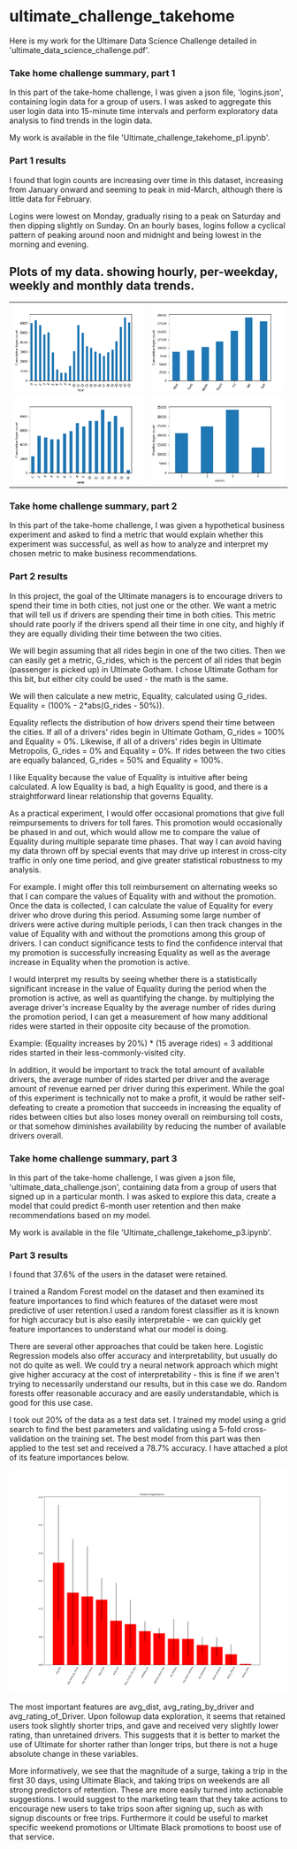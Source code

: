 # ultimate_challenge_takehome

Here is my work for the Ultimare Data Science Challenge detailed in 'ultimate_data_science_challenge.pdf'.

### Take home challenge summary, part 1

In this part of the take-home challenge, I was given a json file, 'logins.json', containing login data for a group of users. I was asked to aggregate this user login data into 15-minute time intervals and perform exploratory data analysis to find trends in the login data.

My work is available in the file 'Ultimate_challenge_takehome_p1.ipynb'. 

### Part 1 results

I found that login counts are increasing over time in this dataset, increasing from January onward and seeming to peak in mid-March, although there is little data for February. 

Logins were lowest on Monday, gradually rising to a peak on Saturday and then dipping slightly on Sunday. On an hourly bases, logins follow a cyclical pattern of peaking around noon and midnight and being lowest in the morning and evening.

## Plots of my data. showing hourly, per-weekday, weekly and monthly data trends.

|                 |                 |
| -------------  | -------------   |
| ![Hourly data.](graphs/hourlyData.png?raw=true "Hourly data")| ![Per-weekday data.](graphs/weekdayData.png?raw=true "Per-weekday data") |
| ![Weekly data.](graphs/weeklyData.png?raw=true "Weekly data")| ![Monthly data.](graphs/MonthlyData.png?raw=true "Monthly data")   |

### Take home challenge summary, part 2

In this part of the take-home challenge, I was given a hypothetical business experiment and asked to find a metric that would explain whether this experiment was successful, as well as how to analyze and interpret my chosen metric to make business recommendations.

### Part 2 results

In this project, the goal of the Ultimate managers is to encourage drivers to spend their time in both cities, not just one or the other. We want a metric that will tell us if drivers are spending their time in both cities. This metric should rate poorly if the drivers spend all their time in one city, and highly if they are equally dividing their time between the two cities.

We will begin assuming that all rides begin in one of the two cities. Then we can easily get a metric, G_rides, which is the percent of all rides that begin (passenger is picked up) in Ultimate Gotham. I chose Ultimate Gotham for this bit, but either city could be used - the math is the same.

We will then calculate a new metric, Equality, calculated using G_rides. Equality = (100% - 2*abs(G_rides - 50%)).

Equality reflects the distribution of how drivers spend their time between the cities. If all of a drivers' rides begin in Ultimate Gotham, G_rides = 100% and Equality = 0%. Likewise, if all of a drivers' rides begin in Ultimate Metropolis, G_rides = 0% and Equality = 0%. If rides between the two cities are equally balanced, G_rides = 50% and Equality = 100%.

I like Equality because the value of Equality is intuitive after being calculated. A low Equality is bad, a high Equality is good, and there is a straightforward linear relationship that governs Equality.

As a practical experiment, I would offer occasional promotions that give full reimpursements to drivers for toll fares. This promotion would occasionally be phased in and out, which would allow me to compare the value of Equality during multiple separate time phases. That way I can avoid having my data thrown off by special events that may drive up interest in cross-city traffic in only one time period, and give greater statistical robustness to my analysis.

For example. I might offer this toll reimbursement on alternating weeks so that I can compare the values of Equality with and without the promotion. Once the data is collected, I can calculate the value of Equality for every driver who drove during this period. Assuming some large number of drivers were active during multiple periods, I can then track changes in the value of Equality with and without the promotions among this group of drivers. I can conduct significance tests to find the confidence interval that my promotion is successfully increasing Equality as well as the average increase in Equality when the promotion is active.

I would interpret my results by seeing whether there is a statistically significant increase in the value of Equality during the period when the promotion is active, as well as quantifying the change. by multiplying the average driver's increase Equality by the average number of rides during the promotion period, I can get a measurement of how many additional rides were started in their opposite city because of the promotion.

Example: (Equality increases by 20%) * (15 average rides) = 3 additional rides started in their less-commonly-visited city.

In addition, it would be important to track the total amount of available drivers, the average number of rides started per driver and the average amount of revenue earned per driver during this experiment. While the goal of this experiment is technically not to make a profit, it would be rather self-defeating to create a promotion that succeeds in increasing the equality of rides between cities but also loses money overall on reimbursing toll costs, or that somehow diminishes availability by reducing the number of available drivers overall.

### Take home challenge summary, part 3

In this part of the take-home challenge, I was given a json file, 'ultimate_data_challenge.json', containing data from a group of users that signed up in a particular month. I was asked to explore this data, create a model that could predict 6-month user retention and then make recommendations based on my model.

My work is available in the file 'Ultimate_challenge_takehome_p3.ipynb'. 

### Part 3 results

I found that 37.6% of the users in the dataset were retained.

I trained a Random Forest model on the dataset and then examined its feature importances to find which features of the dataset were most predictive of user retention.I used a random forest classifier as it is known for high accuracy but is also easily interpretable - we can quickly get feature importances to understand what our model is doing.

There are several other approaches that could be taken here. Logistic Regression models also offer accuracy and interpretability, but usually do not do quite as well. We could try a neural network approach which might give higher accuracy at the cost of interpretability - this is fine if we aren't trying to necessarily understand our results, but in this case we do. Random forests offer reasonable accuracy and are easily understandable, which is good for this use case.

I took out 20% of the data as a test data set. I trained my model using a grid search to find the best parameters and validating using a 5-fold cross-validation on the training set. The best model from this part was then applied to the test set and received a 78.7% accuracy. I have attached a plot of its feature importances below.

![Feature importances, sorted.](graphs/Feature_importances_of_Random_Forest.png?raw=true "Feature importances")

The most important features are avg_dist, avg_rating_by_driver and avg_rating_of_Driver. Upon followup data exploration, it seems that retained users took slightly shorter trips, and gave and received very slightly lower rating, than unretained drivers. This suggests that it is better to market the use of Ultimate for shorter rather than longer trips, but there is not a huge absolute change in these variables.

More informatively, we see that the magnitude of a surge, taking a trip in the first 30 days, using Ultimate Black, and taking trips on weekends are all strong predictors of retention. These are more easily turned into actionable suggestions. I would suggest to the marketing team that they take actions to encourage new users to take trips soon after signing up, such as with signup discounts or free trips. Furthermore it could be useful to market specific weekend promotions or Ultimate Black promotions to boost use of that service.
